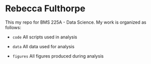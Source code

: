 # Rebecca Fulthorpe
 
 This my repo for BMS 225A - Data Science. My work is organized as follows: 

 - `code` All scripts used in analysis

 - `data` All data used for analysis

 - `figures` All figures produced during analysis 
